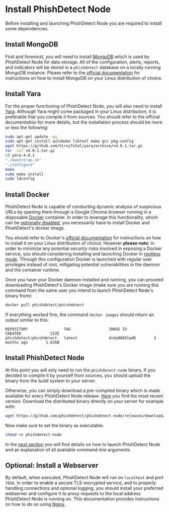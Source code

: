 # Install PhishDetect Node

Before installing and launching PhishDetect Node you are required to install some dependencies. 

## Install MongoDB

First and foremost, you will need to install [MongoDB](https://www.mongodb.org) which is used by PhishDetect Node for data storage. All of the configuration, alerts, reports, and indicators will be stored in a `phishdetect` database on a locally running MongoDB instance. Please refer to the [official documentation](https://docs.mongodb.com/manual/installation/) for instructions on how to install MongoDB on your Linux distribution of choice.

## Install Yara

For the proper functioning of PhishDetect Node, you will also need to install [Yara](https://virustotal.github.io/yara/). Although Yara might come packaged in your Linux distribution, it is preferable that you compile it from sources. You should refer to the official documentation for more details, but the installation process should be more or less the following:

```bash
sudo apt-get update -qq
sudo apt-get install automake libtool make gcc pkg-config
wget https://github.com/VirusTotal/yara/archive/v4.0.1.tar.gz
tar -zxf v4.0.1.tar.gz
cd yara-4.0.1
"./bootstrap.sh"
"./configure"
make
sudo make install
sudo ldconfig
```

## Install Docker

PhishDetect Node is capable of conducting dynamic analysis of suspicious URLs by opening them through a Google Chrome browser running in a disposable [Docker](https://www.docker.com/) container. In order to leverage this functionality, which can be [optionally disabled](run.md), you necessarily have to install Docker and PhishDetect's docker image.

You should refer to Docker's [official documentation](https://docs.docker.com/engine/install/) for instructions on how to install it on your Linux distribution of choice. However **please note**: in order to minimize any potential security risks involved in exposing a Docker service, you should considering installing and launching Docker in [rootless mode](https://docs.docker.com/engine/security/rootless/). Through this configuration Docker is launched with regular user privileges instead of root, mitigating potential vulnerabilities in the daemon and the container runtime.

Once you have your Docker daemon installed and running, you can proceed downloading PhishDetect's Docker image (make sure you are running this command from the same user you intend to launch PhishDetect Node's binary from):

```bash
docker pull phishdetect/phishdetect
```

If everything worked fine, the command `docker images` should return an output similar to this:

    REPOSITORY                TAG                 IMAGE ID            CREATED             SIZE
    phishdetect/phishdetect   latest              dcda88861ad6        3 months ago        1.63GB


## Install PhishDetect Node

At this point you will only need to run the `phishdetect-node` binary. If you decided to compile it by yourself from sources, you should upload the binary from the build system to your server.

Otherwise, you can simply download a pre-compiled binary which is made available for every PhishDetect Node release. [Here](https://github.com/phishdetect/phishdetect-node/releases/latest) you find the most recent version. Download the distributed binary directly on your server for example with:

```bash
wget https://github.com/phishdetect/phishdetect-node/releases/download/v2.9.2/phishdetect-node
```

Now make sure to set the binary as executable:

```bash
chmod +x phishdetect-node
```

In the [next section](run.md) you will find details on how to launch PhishDetect Node and an explanation of all available command-line arguments.

## Optional: Install a Webserver

By default, when executed, PhishDetect Node will run on `localhost` and port `7856`. In order to enable a secure TLS-encrypted service, and to properly handling connections and optional logging, you should install your preferred webserver and configure it to proxy requests to the local address PhishDetect Node is running on. This documentation provides instructions on how to do so using [Nginx](nginx.md).
